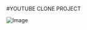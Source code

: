#YOUTUBE CLONE PROJECT




![Image](https://github.com/user-attachments/assets/7b559cb5-b4f9-43c5-baab-7cefccca9220)
